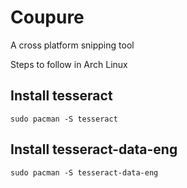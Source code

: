 # Coupure
A cross platform snipping tool

Steps to follow in Arch Linux
## Install tesseract
```
sudo pacman -S tesseract
```
## Install tesseract-data-eng
```
sudo pacman -S tesseract-data-eng
```
